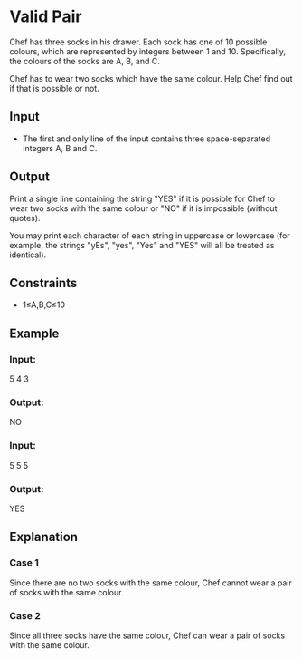 # Valid Pair

Chef has three socks in his drawer. Each sock has one of 10 possible colours, which are represented by integers between 1 and 10. 
Specifically, the colours of the socks are A, B, and C.

Chef has to wear two socks which have the same colour. Help Chef find out if that is possible or not.

## Input

- The first and only line of the input contains three space-separated integers A, B and C.

## Output

Print a single line containing the string "YES" if it is possible for Chef to wear two socks with the same colour or "NO" if it is impossible (without quotes).

You may print each character of each string in uppercase or lowercase (for example, the strings "yEs", "yes", "Yes" and "YES" will all be treated as identical).

## Constraints

- 1≤A,B,C≤10

## Example

### Input:

5 4 3

### Output:

NO

### Input:

5 5 5

### Output:

YES

## Explanation

### Case 1

Since there are no two socks with the same colour, Chef cannot wear a pair of socks with the same colour.

### Case 2

Since all three socks have the same colour, Chef can wear a pair of socks with the same colour.
